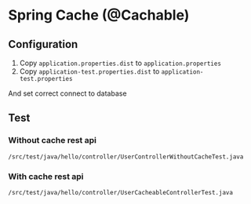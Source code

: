# Spring Cache (@Cachable)

## Configuration

1. Copy `application.properties.dist` to `application.properties` 
1. Copy `application-test.properties.dist` to `application-test.properties` 

And set correct connect to database

## Test

### Without cache rest api

`/src/test/java/hello/controller/UserControllerWithoutCacheTest.java`

### With cache rest api

`/src/test/java/hello/controller/UserCacheableControllerTest.java`
